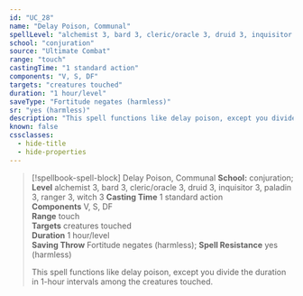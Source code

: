 ```yaml
---
id: "UC_28"
name: "Delay Poison, Communal"
spellLevel: "alchemist 3, bard 3, cleric/oracle 3, druid 3, inquisitor 3, paladin 3, ranger 3, witch 3"
school: "conjuration"
source: "Ultimate Combat"
range: "touch"
castingTime: "1 standard action"
components: "V, S, DF"
targets: "creatures touched"
duration: "1 hour/level"
saveType: "Fortitude negates (harmless)"
sr: "yes (harmless)"
description: "This spell functions like delay poison, except you divide the duration in 1-hour intervals among the creatures touched."
known: false
cssclasses:
  - hide-title
  - hide-properties
---
```


> [!spellbook-spell-block] Delay Poison, Communal
> **School:** conjuration; **Level** alchemist 3, bard 3, cleric/oracle 3, druid 3, inquisitor 3, paladin 3, ranger 3, witch 3
> **Casting Time** 1 standard action  
> **Components** V, S, DF  
> **Range** touch  
> **Targets** creatures touched  
> **Duration** 1 hour/level  
> **Saving Throw** Fortitude negates (harmless); **Spell Resistance** yes (harmless)
> 
> This spell functions like delay poison, except you divide the duration in 1-hour intervals among the creatures touched.